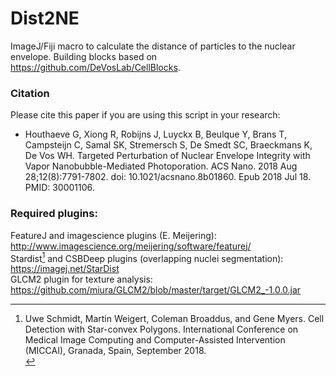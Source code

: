 # Dist2NE
ImageJ/Fiji macro to calculate the distance of particles to the nuclear envelope. Building blocks based on https://github.com/DeVosLab/CellBlocks.

### Citation
Please cite this paper if you are using this script in your research:
* Houthaeve G, Xiong R, Robijns J, Luyckx B, Beulque Y, Brans T, Campsteijn C, Samal SK, Stremersch S, De Smedt SC, Braeckmans K, De Vos WH. Targeted Perturbation of Nuclear Envelope Integrity with Vapor Nanobubble-Mediated Photoporation. ACS Nano. 2018 Aug 28;12(8):7791-7802. doi: 10.1021/acsnano.8b01860. Epub 2018 Jul 18. PMID: 30001106.

### Required plugins:

FeatureJ and imagescience plugins (E. Meijering):<br />
http://www.imagescience.org/meijering/software/featurej/ <br />
Stardist[^1] and CSBDeep plugins (overlapping nuclei segmentation): <br />
https://imagej.net/StarDist <br />
GLCM2 plugin for texture analysis:<br />
https://github.com/miura/GLCM2/blob/master/target/GLCM2_-1.0.0.jar

[^1]: Uwe Schmidt, Martin Weigert, Coleman Broaddus, and Gene Myers. Cell Detection with Star-convex Polygons. International Conference on Medical Image Computing and Computer-Assisted Intervention (MICCAI), Granada, Spain, September 2018. <br />
